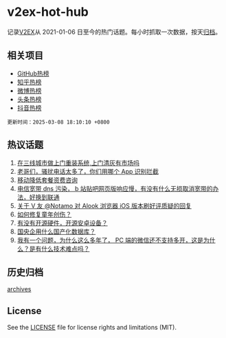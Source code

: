 # v2ex-hot-hub

 记录[V2EX](https://www.v2ex.com/)从 2021-01-06 日至今的热门话题。每小时抓取一次数据，按天[归档](archives)。
 
 ## 相关项目

- [GitHub热榜](https://github.com/lonnyzhang423/github-hot-hub)
- [知乎热榜](https://github.com/lonnyzhang423/zhihu-hot-hub)
- [微博热榜](https://github.com/lonnyzhang423/weibo-hot-hub)
- [头条热榜](https://github.com/lonnyzhang423/toutiao-hot-hub)
- [抖音热榜](https://github.com/lonnyzhang423/douyin-hot-hub)


 `更新时间：2025-03-08 18:10:10 +0800`

## 热议话题

1. [在三线城市做上门重装系统,上门清灰有市场吗](https://www.v2ex.com/t/1116833)
1. [老哥们，骚扰电话太多了，你们用哪个 App 识别拦截](https://www.v2ex.com/t/1116825)
1. [移动降低套餐资费咨询](https://www.v2ex.com/t/1116808)
1. [电信宽带 dns 污染， b 站贴吧网页版响应慢，有没有什么无损取消宽带的办法，好换到联通](https://www.v2ex.com/t/1116827)
1. [关于 V 友 @Notamo 对 Alook 浏览器 iOS 版本刷好评质疑的回复](https://www.v2ex.com/t/1116778)
1. [如何修复童年创伤？](https://www.v2ex.com/t/1116878)
1. [有没有开源硬件，开源安卓设备？](https://www.v2ex.com/t/1116768)
1. [国央企用什么国产化数据库？](https://www.v2ex.com/t/1116839)
1. [我有一个问题，为什么这么多年了， PC 端的微信还不支持多开，这是为什么？是有什么技术难点吗？](https://www.v2ex.com/t/1116853)

## 历史归档

[archives](archives)

## License

See the [LICENSE](LICENSE) file for license rights and limitations (MIT).
